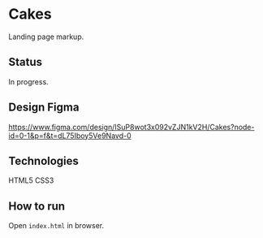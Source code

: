 # Сakes
Landing page markup.

## Status
In progress.

## Design Figma
https://www.figma.com/design/ISuP8wot3x092vZJN1kV2H/Cakes?node-id=0-1&p=f&t=dL75Iboy5Ve9Navd-0

## Technologies
HTML5
CSS3

## How to run
Open `index.html` in browser.
